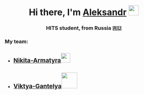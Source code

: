 <h1 align="center">Hi there, I'm <a href="https://vk.com/ospipis" target="_blank">Aleksandr</a> 
<img src="https://github.com/blackcater/blackcater/raw/main/images/Hi.gif" height="32"/></h1>
<h3 align="center">HITS student, from Russia 🇷🇺</h3>

<h3>My team:
<ul font-size="32px">
  <li><h3><a href="https://vk.com/katkavdoteishet20minut" target="_blank">Nikita-Armatyra</a><img src="https://usagif.com/wp-content/uploads/gif/beer-67.gif.webp" height="30"/></li>
  <li><h3><a href="https://vk.com/vitya.oa00" target="_blank">Viktya-Gantelya</a><img src="https://media.tenor.com/kvNnNCaDstAAAAAi/baby-workout-the-boss-baby-family-business.gif" height="50"/></li>
  </ul>
